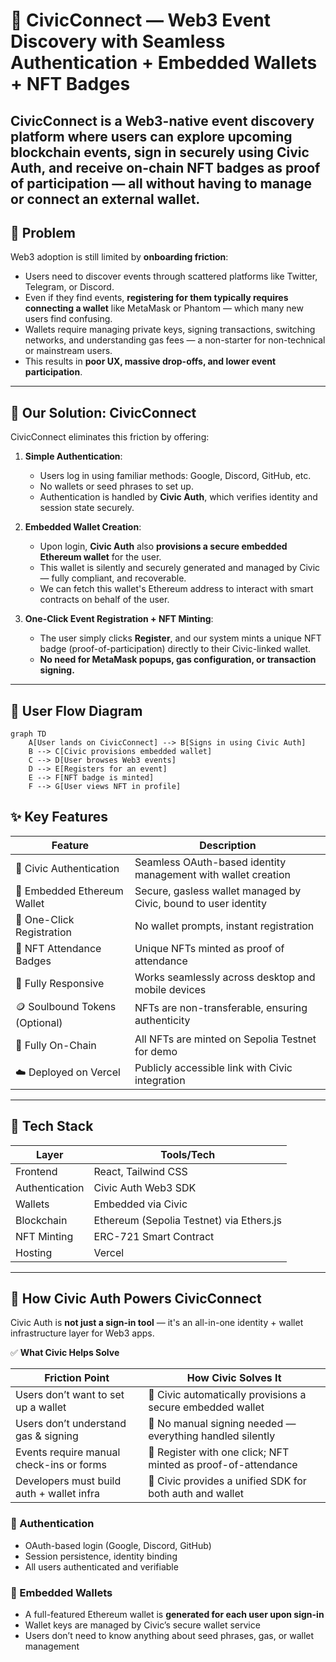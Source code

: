 # 🪩 CivicConnect — Web3 Event Discovery with Seamless Authentication + Embedded Wallets + NFT Badges

**CivicConnect** is a Web3-native event discovery platform where users can **explore upcoming blockchain events**, **sign in securely using Civic Auth**, and **receive on-chain NFT badges** as proof of participation — all without having to manage or connect an external wallet.
---

## 🚨 Problem

Web3 adoption is still limited by **onboarding friction**:

- Users need to discover events through scattered platforms like Twitter, Telegram, or Discord.
- Even if they find events, **registering for them typically requires connecting a wallet** like MetaMask or Phantom — which many new users find confusing.
- Wallets require managing private keys, signing transactions, switching networks, and understanding gas fees — a non-starter for non-technical or mainstream users.
- This results in **poor UX, massive drop-offs, and lower event participation**.

---

## 🌟 Our Solution: CivicConnect

CivicConnect eliminates this friction by offering:

1. **Simple Authentication**:
   - Users log in using familiar methods: Google, Discord, GitHub, etc.
   - No wallets or seed phrases to set up.
   - Authentication is handled by **Civic Auth**, which verifies identity and session state securely.

2. **Embedded Wallet Creation**:
   - Upon login, **Civic Auth** also **provisions a secure embedded Ethereum wallet** for the user.
   - This wallet is silently and securely generated and managed by Civic — fully compliant, and recoverable.
   - We can fetch this wallet's Ethereum address to interact with smart contracts on behalf of the user.

3. **One-Click Event Registration + NFT Minting**:
   - The user simply clicks **Register**, and our system mints a unique NFT badge (proof-of-participation) directly to their Civic-linked wallet.
   - **No need for MetaMask popups, gas configuration, or transaction signing.**

---

## 🧵 User Flow Diagram

```mermaid
graph TD
    A[User lands on CivicConnect] --> B[Signs in using Civic Auth]
    B --> C[Civic provisions embedded wallet]
    C --> D[User browses Web3 events]
    D --> E[Registers for an event]
    E --> F[NFT badge is minted]
    F --> G[User views NFT in profile]
```



## ✨ Key Features

| Feature                           | Description                                                                 |
|----------------------------------|-----------------------------------------------------------------------------|
| 🔐 Civic Authentication          | Seamless OAuth-based identity management with wallet creation              |
| 🪪 Embedded Ethereum Wallet      | Secure, gasless wallet managed by Civic, bound to user identity            |                    |
| 📝 One-Click Registration        | No wallet prompts, instant registration                                     |
| 🧾 NFT Attendance Badges         | Unique NFTs minted as proof of attendance                                   |
| 📱  Fully Responsive         | Works seamlessly across desktop and mobile devices             |
| 🪙 Soulbound Tokens (Optional)   | NFTs are non-transferable, ensuring authenticity                            |
| 🧭 Fully On-Chain                | All NFTs are minted on Sepolia Testnet for demo                            |
| ☁️ Deployed on Vercel           | Publicly accessible link with Civic integration                            |

---

## 🧰 Tech Stack

| Layer             | Tools/Tech                            |
|------------------|---------------------------------------|
| Frontend         | React, Tailwind CSS                   |
| Authentication   | Civic Auth Web3 SDK                   |
| Wallets          | Embedded via Civic                    |
| Blockchain       | Ethereum (Sepolia Testnet) via Ethers.js |
| NFT Minting      | ERC-721 Smart Contract                |
| Hosting          | Vercel                                |

---

## 🧪 How Civic Auth Powers CivicConnect

Civic Auth is **not just a sign-in tool** — it's an all-in-one identity + wallet infrastructure layer for Web3 apps.


✅ **What Civic Helps Solve**

| **Friction Point**                             | **How Civic Solves It**                                               |
|------------------------------------------------|------------------------------------------------------------------------|
| Users don’t want to set up a wallet            | 🎉 Civic automatically provisions a secure embedded wallet             |
| Users don’t understand gas & signing           | 🚫 No manual signing needed — everything handled silently              |
| Events require manual check-ins or forms       | 🧾 Register with one click; NFT minted as proof-of-attendance          |
| Developers must build auth + wallet infra      | 🧰 Civic provides a unified SDK for both auth and wallet               |



### 🔐 Authentication
- OAuth-based login (Google, Discord, GitHub)
- Session persistence, identity binding
- All users authenticated and verifiable

### 👛 Embedded Wallets
- A full-featured Ethereum wallet is **generated for each user upon sign-in**
- Wallet keys are managed by Civic’s secure wallet service
- Users don’t need to know anything about seed phrases, gas, or wallet management

